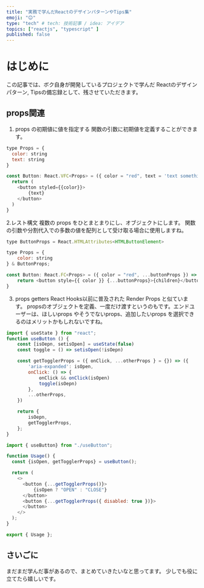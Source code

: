 ```yaml
---
title: "実務で学んだReactのデザインパターンやTips集"
emoji: "😊"
type: "tech" # tech: 技術記事 / idea: アイデア
topics: ["reactjs", "typescript" ]
published: false
---
```


# はじめに
この記事では、ボク自身が開発しているプロジェクトで学んだ Reactのデザインパターン, Tipsの備忘録として、残させていただきます。

## props関連
1. props の初期値に値を指定する
関数の引数に初期値を定義することができます。
```javascript
type Props = {
  color: string
  text: string
}

const Button: React.VFC<Props> = ({ color = "red", text = 'text something here' }) => {
  return (
    <button styled={{color}}>
        {text}
    </button>
  )
}
```
2.レスト構文
複数の props をひとまとまりにし、オブジェクトにします。
関数の引数や分割代入での多数の値を配列として受け取る場合に使用しますね。

```javascript
type ButtonProps = React.HTMLAttributes<HTMLButtonElement>

type Props = {
    color: string
} & ButtonProps;

const Button: React.FC<Props> = ({ color = "red", ...buttonProps }) => {
    return <button style={{ color }} {...buttonProps}>{children}</button>
}
```
3. props getters 
React Hooks以前に普及された Render Props と似ています。
propsのオブジェクトを定義、一度だけ渡すというのもです。エンドユーザーは、ほしいprops やそうでないprops、追加したいprops を選択できるのはメリットかもしれないですね。

```javascript
import { useState } from "react";
function useButton () {
    const [isOepn, setisOpen] = useState(false)
    const toggle = () => setisOpen(!isOepn)

    const getTogglerProps = ({ onClick, ...otherProps } = {}) => ({
        'aria-expanded': isOpen,
        onClick: () => {
            onClick && onClick(isOpen)
            toggle(isOepn)
        },
        ...otherProps,
    })

    return {
        isOepn,
        getTogglerProps,
    };
}
```

```javascript
import { useButton} from "./useButton";

function Usage() {
  const {isOpen, getTogglerProps} = useButton();

  return (
    <>
      <button {...getTogglerProps()}>
          {isOpen ? "OPEN" : "CLOSE"}
      </button>
      <button {...getTogglerProps({ disabled: true })}>
      </button>
    </>
  );
}

export { Usage };
```

## さいごに
まだまだ学んだ事があるので、まとめていきたいなと思ってます。
少しでも役に立てたら嬉しいです。